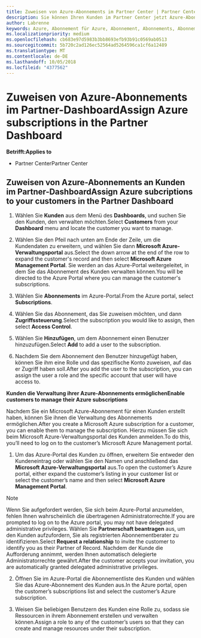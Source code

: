```yaml
---
title: Zuweisen von Azure-Abonnements im Partner Center | Partner Center
description: Sie können Ihren Kunden im Partner Center jetzt Azure-Abonnements zuordnen. Ihre Kunden haben auch die Möglichkeit, die Abonnements selbst zu verwalten
author: Labrenne
keywords: Azure, Abonnement für Azure, Abonnement, Abonnements, Abonnement zuweisen, Abonnement für Azure verwalten
ms.localizationpriority: medium
ms.openlocfilehash: cb683e97d5983b3bb8693efb93b91c0569ab0513
ms.sourcegitcommit: 5b720c2ad126ec52564ad5264596ca1cf6a12489
ms.translationtype: MT
ms.contentlocale: de-DE
ms.lasthandoff: 10/05/2018
ms.locfileid: "4377562"
---
```

# <a name="assign-azure-subscriptions-in-the-partner-dashboard"></a><span data-ttu-id="77305-104">Zuweisen von Azure-Abonnements im Partner-Dashboard</span><span class="sxs-lookup"><span data-stu-id="77305-104">Assign Azure subscriptions in the Partner Dashboard</span></span>

**<span data-ttu-id="77305-105">Betrifft:</span><span class="sxs-lookup"><span data-stu-id="77305-105">Applies to</span></span>**

-  <span data-ttu-id="77305-106">Partner Center</span><span class="sxs-lookup"><span data-stu-id="77305-106">Partner Center</span></span>
 
## <a name="assign-azure-subcriptions-to-your-customers-in-the-partner-dashboard"></a><span data-ttu-id="77305-107">Zuweisen von Azure-Abonnements an Kunden im Partner-Dashboard</span><span class="sxs-lookup"><span data-stu-id="77305-107">Assign Azure subcriptions to your customers in the Partner Dashboard</span></span>

1. <span data-ttu-id="77305-108">Wählen Sie **Kunden** aus dem Menü des **Dashboards**, und suchen Sie den Kunden, den verwalten möchten.</span><span class="sxs-lookup"><span data-stu-id="77305-108">Select **Customers** from your **Dashboard** menu and locate the customer you want to manage.</span></span>

2.  <span data-ttu-id="77305-109">Wählen Sie den Pfeil nach unten am Ende der Zeile, um die Kundendaten zu erweitern, und wählen Sie dann **Microsoft Azure-Verwaltungsportal** aus.</span><span class="sxs-lookup"><span data-stu-id="77305-109">Select the down arrow at the end of the row to expand the customer's record and then select **Microsoft Azure Management Portal**.</span></span> <span data-ttu-id="77305-110">Sie werden an das Azure-Portal weitergeleitet, in dem Sie das Abonnement des Kunden verwalten können.</span><span class="sxs-lookup"><span data-stu-id="77305-110">You will be directed to the Azure Portal where you can manage the customer's subscriptions.</span></span> 

4. <span data-ttu-id="77305-111">Wählen Sie **Abonnements** im Azure-Portal.</span><span class="sxs-lookup"><span data-stu-id="77305-111">From the Azure portal, select **Subscriptions**.</span></span>

5. <span data-ttu-id="77305-112">Wählen Sie das Abonnement, das Sie zuweisen möchten, und dann **Zugriffssteuerung**.</span><span class="sxs-lookup"><span data-stu-id="77305-112">Select the subscription you would like to assign, then select **Access Control**.</span></span>

6. <span data-ttu-id="77305-113">Wählen Sie **Hinzufügen**, um dem Abonnement einen Benutzer hinzuzufügen.</span><span class="sxs-lookup"><span data-stu-id="77305-113">Select **Add** to add a user to the subscription.</span></span> 

7. <span data-ttu-id="77305-114">Nachdem Sie dem Abonnement den Benutzer hinzugefügt haben, können Sie ihm eine Rolle und das spezifische Konto zuweisen, auf das er Zugriff haben soll.</span><span class="sxs-lookup"><span data-stu-id="77305-114">After you add the user to the subscription, you can assign the user a role and the specific account that user will have access to.</span></span> 

**<span data-ttu-id="77305-115">Kunden die Verwaltung ihrer Azure-Abonnements ermöglichen</span><span class="sxs-lookup"><span data-stu-id="77305-115">Enable customers to manage their Azure subscriptions</span></span>**

<span data-ttu-id="77305-116">Nachdem Sie ein Microsoft Azure-Abonnement für einen Kunden erstellt haben, können Sie ihnen die Verwaltung des Abonnements ermöglichen.</span><span class="sxs-lookup"><span data-stu-id="77305-116">After you create a Microsoft Azure subscription for a customer, you can enable them to manage the subscription.</span></span> <span data-ttu-id="77305-117">Hierzu müssen Sie sich beim Microsoft Azure-Verwaltungsportal des Kunden anmelden.</span><span class="sxs-lookup"><span data-stu-id="77305-117">To do this, you’ll need to log on to the customer’s Microsoft Azure Management portal.</span></span> 

1.  <span data-ttu-id="77305-118">Um das Azure-Portal des Kunden zu öffnen, erweitern Sie entweder den Kundeneintrag oder wählen Sie den Namen und anschließend das **Microsoft Azure-Verwaltungsportal** aus.</span><span class="sxs-lookup"><span data-stu-id="77305-118">To open the customer’s Azure portal, either expand the customer’s listing in your customer list or select the customer’s name and then select **Microsoft Azure Management Portal**.</span></span>
    
> [!NOTE]  
> <span data-ttu-id="77305-119">Wenn Sie aufgefordert werden, Sie sich beim Azure-Portal anzumelden, fehlen Ihnen wahrscheinlich die übertragenen Administratorrechte.</span><span class="sxs-lookup"><span data-stu-id="77305-119">If you are prompted to log on to the Azure portal, you may not have delegated administrative privileges.</span></span> <span data-ttu-id="77305-120">Wählen Sie **Partnerschaft beantragen** aus, um den Kunden aufzufordern, Sie als registrierten Abonnementberater zu identifizieren.</span><span class="sxs-lookup"><span data-stu-id="77305-120">Select **Request a relationship** to invite the customer to identify you as their Partner of Record.</span></span> <span data-ttu-id="77305-121">Nachdem der Kunde die Aufforderung annimmt, werden Ihnen automatisch delegierte Administratorrechte gewährt.</span><span class="sxs-lookup"><span data-stu-id="77305-121">After the customer accepts your invitation, you are automatically granted delegated administrative privileges.</span></span> 

2.  <span data-ttu-id="77305-122">Öffnen Sie im Azure-Portal die Abonnementliste des Kunden und wählen Sie das Azure-Abonnement des Kunden aus.</span><span class="sxs-lookup"><span data-stu-id="77305-122">In the Azure portal, open the customer’s subscriptions list and select the customer’s Azure subscription.</span></span>

3.  <span data-ttu-id="77305-123">Weisen Sie beliebigen Benutzern des Kunden eine Rolle zu, sodass sie Ressourcen in ihrem Abonnement erstellen und verwalten können.</span><span class="sxs-lookup"><span data-stu-id="77305-123">Assign a role to any of the customer’s users so that they can create and manage resources under their subscription.</span></span>


